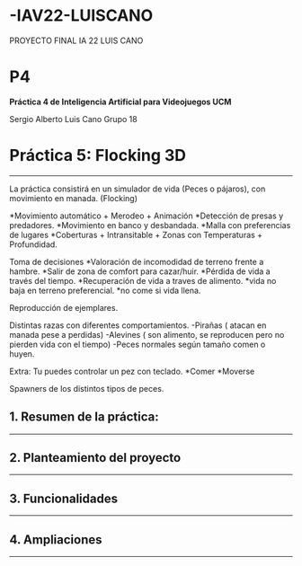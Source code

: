 # -IAV22-LUISCANO
PROYECTO FINAL IA 22 LUIS CANO
# P4
**Práctica 4 de Inteligencia Artificial para Videojuegos UCM**

Sergio Alberto Luis Cano Grupo 18


# Práctica 5: Flocking 3D
------
La práctica consistirá en un simulador de vida (Peces o pájaros), con movimiento en manada. (Flocking)

*Movimiento automático + Merodeo + Animación
*Detección de presas y predadores.
*Movimiento en banco y desbandada.
*Malla con preferencias de lugares
*Coberturas + Intransitable + Zonas con Temperaturas + Profundidad.

Toma de decisiones
*Valoración de incomodidad de terreno frente a hambre.
*Salir de zona de comfort para cazar/huir.
*Pérdida de vida a través del tiempo.
*Recuperación de vida a traves de alimento.
*vida no baja en terreno preferencial.
*no come si vida llena.

Reproducción de ejemplares.

Distintas razas con diferentes comportamientos.
-Pirañas ( atacan en manada pese a perdidas)
-Alevines ( son alimento, se reproducen pero no pierden vida con el tiempo)
-Peces normales según tamaño comen o huyen.

Extra:
Tu puedes controlar un pez con teclado. *Comer *Moverse 

Spawners de los distintos tipos de peces.







## 1. Resumen de la práctica:
------


## 2. Planteamiento del proyecto
------


## 3. Funcionalidades
------


## 4. Ampliaciones
------



